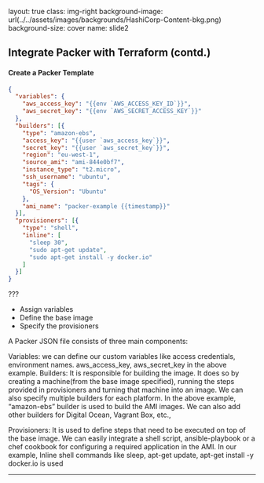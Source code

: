layout: true
class: img-right
background-image: url(../../assets/images/backgrounds/HashiCorp-Content-bkg.png)
background-size: cover
name: slide2

## Integrate Packer with Terraform (contd.)

#### Create a Packer Template
```json
{
  "variables": {
    "aws_access_key": "{{env `AWS_ACCESS_KEY_ID`}}",
    "aws_secret_key": "{{env `AWS_SECRET_ACCESS_KEY`}}"
  },
  "builders": [{
    "type": "amazon-ebs",
    "access_key": "{{user `aws_access_key`}}",
    "secret_key": "{{user `aws_secret_key`}}",
    "region": "eu-west-1",
    "source_ami": "ami-844e0bf7",
    "instance_type": "t2.micro",
    "ssh_username": "ubuntu",    
    "tags": {
      "OS_Version": "Ubuntu"      
    },    
    "ami_name": "packer-example {{timestamp}}"
  }],
  "provisioners": [{
    "type": "shell",
    "inline": [
      "sleep 30",
      "sudo apt-get update",
      "sudo apt-get install -y docker.io"
    ]
  }]
}
```

???
* Assign variables
* Define the base image
* Specify the provisioners

A Packer JSON file consists of three main components:

Variables: we can define our custom variables like access credentials, environment names. aws_access_key, aws_secret_key in the above example.
Builders: It is responsible for building the image. It does so by creating a machine(from the base image specified), running the steps provided in provisioners and turning that machine into an image. We can also specify multiple builders for each platform. In the above example,
“amazon-ebs” builder is used to build the AMI images. We can also add other builders for Digital Ocean, Vagrant Box, etc.,

Provisioners: It is used to define steps that need to be executed on top of the base image. We can easily integrate a shell script, ansible-playbook or a chef cookbook for configuring a required application in the AMI. 
In our example, Inline shell commands like sleep, apt-get update, apt-get install -y docker.io is used

---

